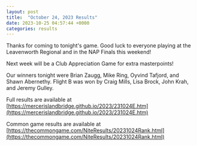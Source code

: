 ```yaml
---
layout: post
title:  "October 24, 2023 Results"
date: 2023-10-25 04:57:44 +0000
categories: results
---
```

Thanks for coming to tonight's game. Good luck to everyone playing at the Leavenworth Regional and in the NAP Finals this weekend!

Next week will be a Club Appreciation Game for extra masterpoints!

Our winners tonight were Brian Zaugg, Mike Ring, Oyvind Tafjord, and Shawn Abernethy. Flight B was won by Craig Mills, Lisa Brock, John Krah, and Jeremy Gulley.

Full results are available at [https://mercerislandbridge.github.io/2023/231024E.htm](https://mercerislandbridge.github.io/2023/231024E.htm)

Common game results are available at [https://thecommongame.com/NiteResults/20231024Rank.html](https://thecommongame.com/NiteResults/20231024Rank.html)
